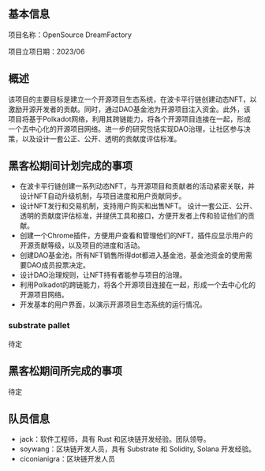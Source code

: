 ## 基本信息

项目名称：OpenSource DreamFactory

项目立项日期：2023/06

## 概述
该项目的主要目标是建立一个开源项目生态系统，在波卡平行链创建动态NFT，以激励开源开发者的贡献。同时，通过DAO基金池为开源项目注入资金。此外，该项目将基于Polkadot网络，利用其跨链能力，将各个开源项目连接在一起，形成一个去中心化的开源项目网络。进一步的研究包括实现DAO治理，让社区参与决策，以及设计一套公正、公开、透明的贡献度评估标准。

## 黑客松期间计划完成的事项
- 在波卡平行链创建一系列动态NFT，与开源项目和贡献者的活动紧密关联，并设计NFT自动升级机制，与项目进度和用户贡献同步。
- 设计NFT发行和交易机制，支持用户购买和出售NFT。
设计一套公正、公开、透明的贡献度评估标准，并提供工具和接口，方便开发者上传和验证他们的贡献。
- 创建一个Chrome插件，方便用户查看和管理他们的NFT，插件应显示用户的开源贡献等级，以及项目的进度和活动。
- 创建DAO基金池，所有NFT销售所得dot都进入基金池，基金池资金的使用需要DAO成员投票决定。
- 设计DAO治理规则，让NFT持有者能参与项目的治理。
- 利用Polkadot的跨链能力，将各个开源项目连接在一起，形成一个去中心化的开源项目网络。
- 开发基本的用户界面，以演示开源项目生态系统的运行情况。


### substrate pallet

待定

## 黑客松期间所完成的事项

待定

## 队员信息

- jack：软件工程师，具有 Rust 和区块链开发经验。团队领导。
- soywang：区块链开发人员，具有 Substrate 和 Solidity, Solana 开发经验。
- ciconianigra：区块链开发人员
